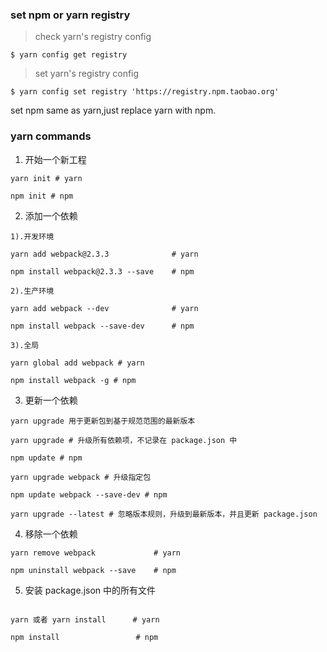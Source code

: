 ### set npm or yarn registry

> check yarn's registry config

``` $ yarn config get registry ```

> set yarn's registry config

``` $ yarn config set registry 'https://registry.npm.taobao.org' ```

set npm same as yarn,just replace yarn with npm.

### yarn commands



1. 开始一个新工程

``` 
yarn init # yarn

npm init # npm 
``` 



2. 添加一个依赖

``` 
1).开发环境

yarn add webpack@2.3.3              # yarn 

npm install webpack@2.3.3 --save    # npm

2).生产环境

yarn add webpack --dev              # yarn 

npm install webpack --save-dev      # npm

3).全局

yarn global add webpack # yarn

npm install webpack -g # npm
``` 

3. 更新一个依赖
``` 
yarn upgrade 用于更新包到基于规范范围的最新版本

yarn upgrade # 升级所有依赖项，不记录在 package.json 中

npm update # npm 

yarn upgrade webpack # 升级指定包

npm update webpack --save-dev # npm

yarn upgrade --latest # 忽略版本规则，升级到最新版本，并且更新 package.json

``` 


4. 移除一个依赖
```
yarn remove webpack             # yarn

npm uninstall webpack --save    # npm 
```

5. 安装 package.json 中的所有文件

```

yarn 或者 yarn install      # yarn

npm install                 # npm

```
